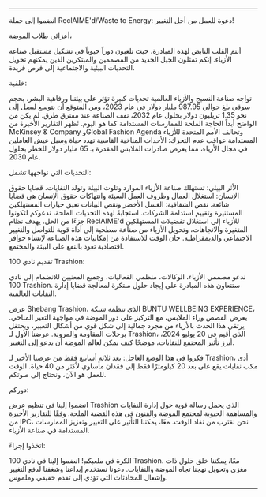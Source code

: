 ---

انضموا إلى حملة ReclAIME'd/Waste to Energy: دعوة للعمل من أجل التغيير!

أعزائي طلاب الموضة،

أنتم القلب النابض لهذه المبادرة، حيث تلعبون دوراً حيوياً في تشكيل مستقبل صناعة الأزياء. إنكم تمثلون الجيل الجديد من المصممين والمبتكرين الذين يمكنهم تحويل التحديات البيئية والاجتماعية إلى فرص فريدة.

خلفية:

تواجه صناعة النسيج والأزياء العالمية تحديات كبيرة تؤثر على بيئتنا ورفاهية البشر. بحجم سوقي بلغ حوالي 987.95 مليار دولار في عام 2023، ومن المتوقع أن يتوسع ليصل إلى نحو 1.35 تريليون دولار بحلول عام 2032، تقف الصناعة عند مفترق طرق. لم يكن من الواضح أبداً الحاجة الملحة للممارسات المستدامة كما هو اليوم. تُظهر التقارير الأخيرة من McKinsey & Company وGlobal Fashion Agenda وتحالف الأمم المتحدة للأزياء المستدامة عواقب عدم التحرك: الأحداث المناخية القاسية تهدد حياة وسبل عيش العاملين في مجال الأزياء، مما يعرض صادرات الملابس المقدرة بـ 65 مليار دولار للخطر بحلول عام 2030.

التحديات التي نواجهها تشمل:

الأثر البيئي: تستهلك صناعة الأزياء الموارد وتلوث البيئة وتولد النفايات.
قضايا حقوق الإنسان: استغلال العمال وظروف العمل السيئة وانتهاكات حقوق الإنسان هي قضايا شائعة.
نقص الشفافية: الغسل الأخضر ونقص البيانات تعيق خيارات المستهلكين المستنيرة وتقييم استدامة الشركات.
استجابةً لهذه التحديات الملحة، ندعوكم لتكونوا جزءًا من الحل. يهدف نظام ReclAIME'd للأزياء إلى استغلال تفضيلات المستهلكين المتغيرة والاتجاهات، وتحويل الأزياء من صناعة سطحية إلى أداة قوية للتواصل والتغيير الاجتماعي والديمقراطية. حان الوقت للاستفادة من إمكانيات هذه الصناعة لإنشاء حوافز اقتصادية تعود بالنفع على البيئة والمجتمع.

تقديم نادي 100 Trashion:

ندعو مصممي الأزياء، الوكالات، منظمي الفعاليات، وجميع المعنيين للانضمام إلى نادي 100 Trashion. ستتعاون هذه المبادرة على إيجاد حلول مبتكرة لمعالجة قضايا إدارة النفايات العالمية.

عرض Shebang Trashion، الذي تنظمه شبكة BUNTU WELLBEING EXPERIENCE، يعرض القصص وراء الملابس، مع التركيز على دور الموضة في مواجهة التغير المناخي. يرتقي هذا الحدث بالأزياء من مجرد جمالية إلى شكل قوي من أشكال التعبير، ويحتفل برحلات المقاومة والمرونة. عرضنا الأول لـ Trashion، الذي أقيم في 20 يوليو 2024، أبرز تأثير المجتمع للنفايات، موضحًا كيف يمكن لعالم الموضة أن يدعو إلى التغيير.

فكروا في هذا الوضع العاجل: بعد ثلاثة أسابيع فقط من عرضنا الأخير لـ Trashion، أدى مكب نفايات يقع على بعد 20 كيلومترًا فقط إلى فقدان مأساوي لأكثر من 40 حياة. الوقت للعمل هو الآن، ونحتاج إلى صوتكم.

دوركم:

انضموا إلينا في تنظيم عرض Trashion الذي يحمل رسالة قوية حول إدارة النفايات والمساهمة الحيوية لمجتمع الموضة والفنون في هذه القضية الملحة. وفقًا للتقارير الأخيرة من IPC، نحن نقترب من نفاد الوقت. معًا، يمكننا التأثير على التغيير وتعزيز الممارسات المستدامة في صناعة الأزياء.

اتخذوا إجراءً:

الكرة في ملعبكم! انضموا إلينا في نادي 100 Trashion. معًا، يمكننا خلق حلول ذات مغزى وتحويل نهجنا تجاه الموضة والنفايات. دعونا نستخدم إبداعنا وشغفنا لدفع التغيير وإشعال المحادثات التي تؤدي إلى تقدم حقيقي وملموس.

---